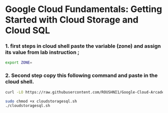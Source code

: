 # Google Cloud Fundamentals: Getting Started with Cloud Storage and Cloud SQL

### 1. first steps in cloud shell paste the variable (zone) and assign its value from lab instruction ;
```bash
export ZONE=
```
### 2. Second step copy this following command and paste in the cloud shell.

```bash
curl -LO https://raw.githubusercontent.com/ROUSHNI1/Google-Cloud-Arcade-Challenge/main/The%20Arcade%20Certification%20Zone/Google%20Cloud%20Fundamentals%3A%20Getting%20Started%20with%20Cloud%20Storage%20and%20Cloud%20SQL/cloudstoragesql.sh

sudo chmod +x cloudstoragesql.sh
./cloudstoragesql.sh
```